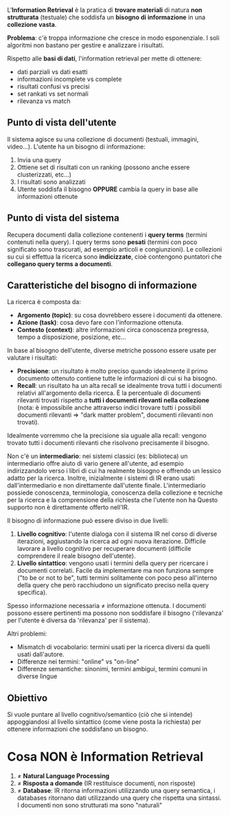 
L'**Information Retrieval** è la pratica di **trovare materiali** di natura **non strutturata** (testuale) che soddisfa un **bisogno di informazione** in una **collezione vasta**.

**Problema**: c'è troppa informazione che cresce in modo esponenziale.
I soli algoritmi non bastano per gestire e analizzare i risultati.

Rispetto alle **basi di dati**, l'information retrieval per mette di ottenere:
- dati parziali vs dati esatti
- informazioni incomplete vs complete
- risultati confusi vs precisi
- set rankati vs set normali
- rilevanza vs match 

## Punto di vista dell'utente
Il sistema agisce su una collezione di documenti (testuali, immagini, video...).
L'utente ha un bisogno di informazione: 
1. Invia una query
2. Ottiene set di risultati con un ranking (possono anche essere clusterizzati, etc...)
3. I risultati sono analizzati
4. Utente soddisfa il bisogno **OPPURE** cambia la query in base alle informazioni ottenute

## Punto di vista del sistema
Recupera documenti dalla collezione contenenti i **query terms** (termini contenuti nella query).
I query terms sono **pesati** (termini con poco significato sono trascurati, ad esempio articoli e congiunzioni).
Le collezioni su cui si effettua la ricerca sono **indicizzate**, cioè contengono puntatori che **collegano query terms a documenti**.

## Caratteristiche del bisogno di informazione
La ricerca è composta da: 
- **Argomento (topic)**: su cosa dovrebbero essere i documenti da ottenere.
- **Azione (task)**: cosa devo fare con l'informazione ottenuta.
- **Contesto (context)**: altre informazioni circa conoscenza pregressa, tempo a disposizione, posizione, etc...

In base al bisogno dell'utente, diverse metriche possono essere usate per valutare i risultati:
- **Precisione**: un risultato è molto preciso quando idealmente il primo documento ottenuto contiene tutte le informazioni di cui si ha bisogno.
- **Recall**: un risultato ha un alta recall se idealmente trova tutti i documenti relativi all'argomento della ricerca. È la percentuale di documenti rilevanti trovati rispetto a **tutti i documenti rilevanti nella collezione** (nota:  è impossibile anche attraverso indici trovare tutti i possibili documenti rilevanti $\Rightarrow$ "dark matter problem", documenti rilevanti non trovati).

Idealmente vorremmo che la precisione sia uguale alla recall: vengono trovato tutti i documenti rilevanti che risolvono precisamente il bisogno.

Non c'è un **intermediario**: nei sistemi classici (es: biblioteca) un intermediario offre aiuto di vario genere all'utente, ad esempio indirizzandolo verso i libri di cui ha realmente bisogno e offrendo un lessico adatto per la ricerca. 
Inoltre, inizialmente i sistemi di IR erano usati dall'intermediario e non direttamente dall'utente finale. L'intermediario possiede conoscenza, terminologia, conoscenza della collezione e tecniche per la ricerca e la comprensione della richiesta che l'utente non ha
Questo supporto non è direttamente offerto nell'IR.

Il bisogno di informazione può essere diviso in due livelli:
1. **Livello cognitivo**: l'utente dialoga con il sistema IR nel corso di diverse iterazioni, aggiustando la ricerca ad ogni nuova iterazione. Difficile lavorare a livello cognitivo per recuperare documenti (difficile comprendere il reale bisogno dell'utente).
2. **Livello sintattico**: vengono usati i termini della query per ricercare i documenti correlati. Facile da implementare ma non funziona sempre ("to be or not to be", tutti termini solitamente con poco peso all'interno della query che però racchiudono un significato preciso nella query specifica).

Spesso informazione necessaria $\neq$ informazione ottenuta. I documenti possono essere pertinenti ma possono non soddisfare il bisogno ('rilevanza' per l'utente è diversa da 'rilevanza' per il sistema).

Altri problemi:
- Mismatch di vocabolario: termini usati per la ricerca diversi da quelli usati dall'autore.
- Differenze nei termini: "online" vs "on-line"
- Differenze semantiche: sinonimi, termini ambigui, termini comuni in diverse lingue

## Obiettivo
Si vuole puntare al livello cognitivo/semantico (ciò che si intende) appoggiandosi al livello sintattico (come viene posta la richiesta) per ottenere informazioni che soddisfano un bisogno.

# Cosa NON è Information Retrieval

1. $\neq$ **Natural Language Processing**
2. $\neq$ **Risposta a domande** (IR restituisce documenti, non risposte)
3. $\neq$ **Database**: IR ritorna informazioni utilizzando una query semantica, i databases ritornano dati utilizzando una query che rispetta una sintassi. I documenti non sono strutturati ma sono "naturali"